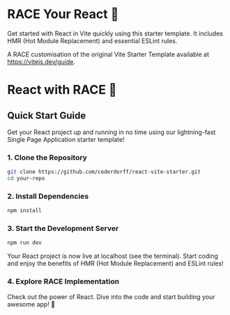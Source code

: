 # RACE Your React 🎉

Get started with React in Vite quickly using this starter template. It includes HMR (Hot Module Replacement) and essential ESLint rules.

A RACE customisation of the original Vite Starter Template available at https://vitejs.dev/guide.

# React with RACE 🚀

## Quick Start Guide

Get your React project up and running in no time using our lightning-fast Single Page Application starter template!

### 1. Clone the Repository

```bash
git clone https://github.com/cederdorff/react-vite-starter.git
cd your-repo
```

### 2. Install Dependencies

```bash
npm install
```

### 3. Start the Development Server

```bash
npm run dev
```

Your React project is now live at localhost (see the terminal). Start coding and enjoy the benefits of HMR (Hot Module Replacement) and ESLint rules!

### 4. Explore RACE Implementation

Check out the power of React. Dive into the code and start building your awesome app! 🏁
